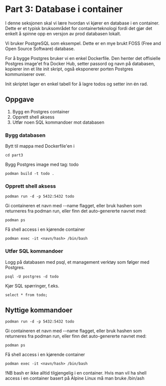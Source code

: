 # Part 3: Database i container

I denne seksjonen skal vi lære hvordan vi kjører en database i en container. Dette er et typisk bruksområdet for containerteknologi fordi det gjør det enkelt å spinne opp en versjon av prod databasen lokalt. 

Vi bruker PostgreSQL som eksempel. Dette er en mye brukt FOSS (Free and Open Source Software) database.

For å bygge Postgres bruker vi en enkel Dockerfile. Den henter det offisielle Postgres image'et fra Docker Hub, setter passord og navn på databasen, kopierer inn et lite init skript, også eksponerer porten Postgres kommuniserer over.

Init skriptet lager en enkel tabell for å lagre todos og setter inn én rad.

## Oppgave

1. Bygg en Postgres container 
2. Opprett shell aksess 
3. Utfør noen SQL kommandoer mot databasen

### Bygg databasen
Bytt til mappa med Dockerfile'en i

`cd part3`

Bygg Postgres image med tag: todo

`podman build -t todo .`

### Opprett shell aksess

`podman run -d -p 5432:5432 todo`

Gi containeren et navn med --name flagget, eller bruk hashen som returneres fra podman run, eller finn det auto-genererte navnet med:

`podman ps`

Få shell access i en kjørende container

`podman exec -it <navn/hash> /bin/bash`

### Utfør SQL kommandoer

Logg på databasen med psql, et management verktøy som følger med Postgres.

`psql -U postgres -d todo`

Kjør SQL spørringer, f.eks.

`select * from todo;`

## Nyttige kommandoer

`podman run -d -p 5432:5432 todo`

Gi containeren et navn med --name flagget, eller bruk hashen som returneres fra podman run, eller finn det auto-genererte navnet med:

`podman ps`

Få shell access i en kjørende container

`podman exec -it <navn/hash> /bin/bash`

!NB bash er ikke alltid tilgjengelig i en container. Hvis man vil ha shell access i en container basert på Alpine Linux må man bruke /bin/ash
